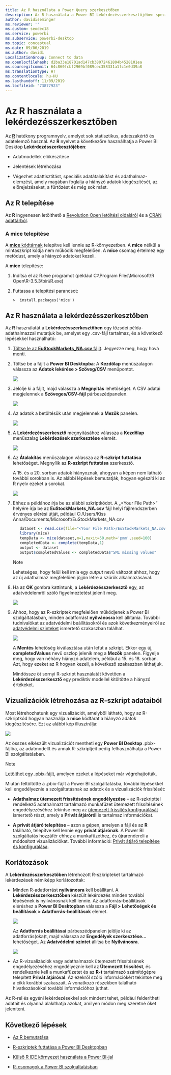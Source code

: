 ```yaml
---
title: Az R használata a Power Query szerkesztőben
description: Az R használata a Power BI Lekérdezésszerkesztőjében speciális elemzésekhez
author: davidiseminger
ms.reviewer: ''
ms.custom: seodec18
ms.service: powerbi
ms.subservice: powerbi-desktop
ms.topic: conceptual
ms.date: 09/06/2019
ms.author: davidi
LocalizationGroup: Connect to data
ms.openlocfilehash: d2ba33e18701ad147cb38072461804b4528101ea
ms.sourcegitcommit: 64c860fcbf2969bf089cec358331a1fc1e0d39a8
ms.translationtype: HT
ms.contentlocale: hu-HU
ms.lasthandoff: 11/09/2019
ms.locfileid: "73877923"
---
```

# <a name="use-r-in-query-editor"></a>Az R használata a lekérdezésszerkesztőben

Az [**R**](https://mran.microsoft.com/documents/what-is-r) hatékony programnyelv, amelyet sok statisztikus, adatszakértő és adatelemző használ. Az **R** nyelvet a következőre használhatja a Power BI Desktop **Lekérdezésszerkesztőjében**:

* Adatmodellek előkészítése

* Jelentések létrehozása

* Végezhet adattisztítást, speciális adatátalakítást és adathalmaz-elemzést, amely magában foglalja a hiányzó adatok kiegészítését, az előrejelzéseket, a fürtözést és még sok mást.  

## <a name="install-r"></a>Az R telepítése

Az **R** ingyenesen letölthető a [Revolution Open letöltési oldaláról](https://mran.revolutionanalytics.com/download/) és a [CRAN adattárból](https://cran.r-project.org/bin/windows/base/).

### <a name="install-mice"></a>A mice telepítése

A [**mice** kódtárnak](https://www.rdocumentation.org/packages/mice/versions/3.5.0/topics/mice) telepítve kell lennie az R-környezetben. A **mice** nélkül a mintaszkript kódja nem működik megfelelően. A **mice** csomag értelmez egy metódust, amely a hiányzó adatokat kezeli.

A **mice** telepítése:

1. Indítsa el az R.exe programot (például C:\Program Files\Microsoft\R Open\R-3.5.3\bin\R.exe)  

2. Futtassa a telepítési parancsot:

   ``` 
   >  install.packages('mice') 
   ```

## <a name="use-r-in-query-editor"></a>Az R használata a lekérdezésszerkesztőben

Az **R** használatát a **Lekérdezésszerkesztőben** egy tőzsdei példa-adathalmazzal mutatjuk be, amelyet egy .csv-fájl tartalmaz, és a következő lépésekkel használható:

1. [Töltse le az **EuStockMarkets_NA.csv** fájlt](https://download.microsoft.com/download/F/8/A/F8AA9DC9-8545-4AAE-9305-27AD1D01DC03/EuStockMarkets_NA.csv). Jegyezze meg, hogy hová menti.

1. Töltse be a fájlt a **Power BI Desktopba**: A **Kezdőlap** menüszalagon válassza az **Adatok lekérése > Szöveg/CSV** menüpontot.

   ![](media/desktop-r-in-query-editor/r-in-query-editor_1.png)

1. Jelölje ki a fájlt, majd válassza a **Megnyitás** lehetőséget. A CSV adatai megjelennek a **Szöveges/CSV-fájl** párbeszédpanelen.

   ![](media/desktop-r-in-query-editor/r-in-query-editor_2.png)

1. Az adatok a betöltésük után megjelennek a **Mezők** panelen.

   ![](media/desktop-r-in-query-editor/r-in-query-editor_3.png)

1. A **Lekérdezésszerkesztő** megnyitásához válassza a **Kezdőlap** menüszalag **Lekérdezések szerkesztése** elemét.

   ![](media/desktop-r-in-query-editor/r-in-query-editor_4.png)

1. Az **Átalakítás** menüszalagon válassza az **R-szkript futtatása** lehetőséget. Megnyílik az **R-szkript futtatása** szerkesztő.  

   A 15. és a 20. sorban adatok hiányoznak, ahogyan a képen nem látható további sorokban is. Az alábbi lépések bemutatják, hogyan egészíti ki az R nyelv ezeket a sorokat.

   ![](media/desktop-r-in-query-editor/r-in-query-editor_5d.png)

1. Ehhez a példához írja be az alábbi szkriptkódot. A „&lt;Your File Path&gt;” helyére írja be az **EuStockMarkets_NA.csv** fájl helyi fájlrendszerben érvényes elérési útját, például C:/Users/Kiss Anna/Documents/Microsoft/EuStockMarkets_NA.csv

    ```r
       dataset <- read.csv(file="<Your File Path>/EuStockMarkets_NA.csv", header=TRUE, sep=",")
       library(mice)
       tempData <- mice(dataset,m=1,maxit=50,meth='pmm',seed=100)
       completedData <- complete(tempData,1)
       output <- dataset
       output$completedValues <- completedData$"SMI missing values"
    ```

    > [!NOTE]
    > Lehetséges, hogy felül kell írnia egy *output* nevű változót ahhoz, hogy az új adathalmaz megfelelően jöjjön létre a szűrők alkalmazásával.

7. Ha az **OK** gombra kattintunk, a **Lekérdezésszerkesztő** egy, az adatvédelemről szóló figyelmeztetést jelenít meg.

   ![](media/desktop-r-in-query-editor/r-in-query-editor_6.png)
8. Ahhoz, hogy az R-szkriptek megfelelően működjenek a Power BI szolgáltatásban, minden adatforrást **nyilvánosra** kell állítania. További tudnivalókat az adatvédelmi beállításokról és azok következményeiről az [adatvédelmi szinteket](desktop-privacy-levels.md) ismertető szakaszban találhat.

   ![](media/desktop-r-in-query-editor/r-in-query-editor_7.png)

   A **Mentés** lehetőség kiválasztása után lefut a szkript. Ekkor egy új, **completedValues** nevű oszlop jelenik meg a **Mezők** panelen. Figyelje meg, hogy van néhány hiányzó adatelem, például a 15. és 18. sorban. Azt, hogy ezeket az R hogyan kezeli, a következő szakaszban láthatjuk.

   Mindössze öt sornyi R-szkript használatát követően a **Lekérdezésszerkesztő** egy prediktív modellel kitöltötte a hiányzó értékeket.

## <a name="create-visuals-from-r-script-data"></a>Vizualizációk létrehozása az R-szkript adataiból

Most létrehozhatunk egy vizualizációt, amelyből látható, hogy az R-szkriptkód hogyan használja a **mice** kódtárat a hiányzó adatok kiegészítésére. Ezt az alábbi kép illusztrálja:

![](media/desktop-r-in-query-editor/r-in-query-editor_8a.png)

Az összes elkészült vizualizációt mentheti egy **Power BI Desktop** .pbix-fájlba, az adatmodellt és annak R-szkriptjeit pedig felhasználhatja a Power BI szolgáltatásban.

> [!NOTE]
> [Letölthet egy .pbix-fájlt](https://download.microsoft.com/download/F/8/A/F8AA9DC9-8545-4AAE-9305-27AD1D01DC03/Complete%20Values%20with%20R%20in%20PQ.pbix), amelyen ezeket a lépéseket már végrehajtották.

Miután feltöltötte a .pbix-fájlt a Power BI szolgáltatásba, további lépésekkel kell engedélyeznie a szolgáltatásnak az adatok és a vizualizációk frissítését:  

* **Adathalmaz ütemezett frissítésének engedélyezése** – az R-szkripttel rendelkező adathalmazt tartalmazó munkafüzet ütemezett frissítésének engedélyezéséhez tekintse meg az [ütemezett frissítés konfigurálását](refresh-scheduled-refresh.md) ismertető részt, amely a **Privát átjáróról** is tartalmaz információkat.

* **A privát átjáró telepítése** – azon a gépen, amelyen a fájl és az **R** található, telepítve kell lennie egy **privát átjárónak**. A Power BI szolgáltatás hozzáfér ehhez a munkafüzethez, és újrarendereli a módosított vizualizációkat. További információ: [Privát átjáró telepítése és konfigurálása](service-gateway-personal-mode.md).

## <a name="limitations"></a>Korlátozások

A **Lekérdezésszerkesztőben** létrehozott R-szkripteket tartalmazó lekérdezések némiképp korlátozottak:

* Minden R-adatforrást **nyilvánosra** kell beállítani. A **Lekérdezésszerkesztőben** készült lekérdezés minden további lépésének is nyilvánosnak kell lennie. Az adatforrás-beállítások eléréshez a **Power BI Desktopban** válassza a **Fájl > Lehetőségek és beállítások > Adatforrás-beállítások** elemet.

  ![](media/desktop-r-in-query-editor/r-in-query-editor_9.png)

  Az **Adatforrás beállításai** párbeszédpanelen jelölje ki az adatforrás(oka)t, majd válassza az **Engedélyek szerkesztése...** lehetőséget.  Az **Adatvédelmi szintet** állítsa be **Nyilvánosra**.

  ![](media/desktop-r-in-query-editor/r-in-query-editor_10.png)    
* Az R-vizualizációk vagy adathalmazok ütemezett frissítésének engedélyezéséhez engedélyeznie kell az **Ütemezett frissítést**, és rendelkeznie kell a munkafüzetet és az **R-t** tartalmazó számítógépre telepített **Privát átjáróval**. Az ezekről szóló információkért tekintse meg a cikk korábbi szakaszait. A vonatkozó részekben található hivatkozásokkal további információhoz juthat.

Az R-rel és egyéni lekérdezésekkel sok mindent tehet, például felderítheti adatait és olyanná alakíthatja azokat, amilyen módon meg szeretné őket jeleníteni.

## <a name="next-steps"></a>Következő lépések

* [Az R bemutatása](https://mran.microsoft.com/documents/what-is-r) 

* [R-szkriptek futtatása a Power BI Desktopban](desktop-r-scripts.md) 

* [Külső R IDE környezet használata a Power BI-jal](desktop-r-ide.md) 

* [R-csomagok a Power BI szolgáltatásban](service-r-packages-support.md)
